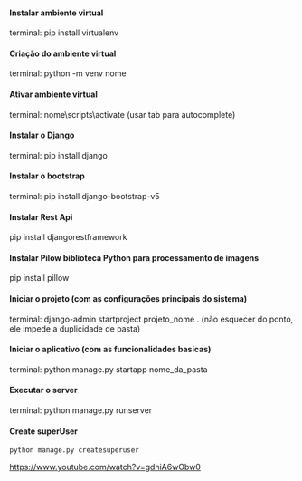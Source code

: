 #### Instalar ambiente virtual

terminal: pip install virtualenv

#### Criação do ambiente virtual

terminal: python -m venv nome


#### Ativar ambiente virtual

terminal: nome\scripts\activate (usar tab para autocomplete)

#### Instalar o Django

terminal: pip install django


#### Instalar o bootstrap

terminal: pip install django-bootstrap-v5


#### Instalar Rest Api

pip install djangorestframework


#### Instalar Pilow biblioteca Python para processamento de imagens

pip install pillow


#### Iniciar o projeto (com as configurações principais do sistema)

terminal: django-admin startproject projeto_nome . (não esquecer do ponto, ele impede a duplicidade de pasta)

#### Iniciar o aplicativo (com as funcionalidades basicas)

terminal: python manage.py startapp nome_da_pasta

#### Executar o server

terminal: python manage.py runserver

#### Create superUser

```
python manage.py createsuperuser
```

https://www.youtube.com/watch?v=gdhiA6wObw0